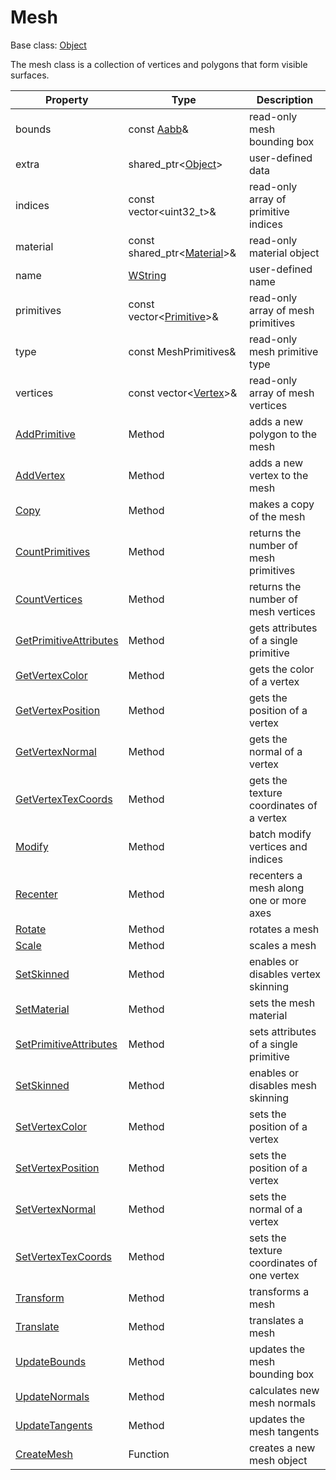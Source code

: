 # Mesh

Base class: [Object](Object.md)

The mesh class is a collection of vertices and polygons that form visible surfaces.

| Property | Type | Description |
| --- | --- | --- |
| bounds | const [Aabb](Aabb.md)& | read-only mesh bounding box |
| extra | shared_ptr<[Object](Object.md)\> | user-defined data |
| indices | const vector<uint32_t\>& | read-only array of primitive indices |
| material | const shared_ptr<[Material](Material.md)\>& | read-only material object |
| name | [WString](WString.md) | user-defined name |
| primitives | const vector<[Primitive](Primitive.md)\>& | read-only array of mesh primitives |
| type | const MeshPrimitives& | read-only mesh primitive type |
| vertices | const vector<[Vertex](Vertex.md)\>& | read-only array of mesh vertices |
| [AddPrimitive](Mesh_AddPrimitive.md) | Method | adds a new polygon to the mesh |
| [AddVertex](Mesh_AddVertex.md) | Method | adds a new vertex to the mesh |
| [Copy](Mesh_Copy.md) | Method | makes a copy of the mesh |
| [CountPrimitives](Mesh_CountPrimitives.md) | Method | returns the number of mesh primitives |
| [CountVertices](Mesh_CountVertices.md) | Method | returns the number of mesh vertices |
| [GetPrimitiveAttributes](Mesh_GetPrimitiveAttributes.md) | Method | gets attributes of a single primitive |
| [GetVertexColor](Mesh_GetVertexColor.md) | Method | gets the color of a vertex |
| [GetVertexPosition](Mesh_GetVertexPosition.md) | Method | gets the position of a vertex |
| [GetVertexNormal](Mesh_GetVertexNormal.md) | Method | gets the normal of a vertex |
| [GetVertexTexCoords](Mesh_GetVertexTexCoords.md) | Method | gets the texture coordinates of a vertex |
| [Modify](Mesh_Modify.md) | Method | batch modify vertices and indices |
| [Recenter](Mesh_Recenter.md) | Method | recenters a mesh along one or more axes |
| [Rotate](Mesh_Rotate.md) | Method | rotates a mesh |
| [Scale](Mesh_Scale.md) | Method | scales a mesh |
| [SetSkinned](Mesh_SetSkinned.md) | Method | enables or disables vertex skinning |
| [SetMaterial](Mesh_SetMaterial.md) | Method | sets the mesh material |
| [SetPrimitiveAttributes](Mesh_SetPrimitiveAttributes.md) | Method | sets attributes of a single primitive |
| [SetSkinned](Mesh_SetSkinned.md) | Method | enables or disables mesh skinning |
| [SetVertexColor](Mesh_SetVertexColor.md) | Method | sets the position of a vertex |
| [SetVertexPosition](Mesh_SetVertexPosition.md) | Method | sets the position of a vertex |
| [SetVertexNormal](Mesh_SetVertexNormal.md) | Method | sets the normal of a vertex  |
| [SetVertexTexCoords](Mesh_SetVertexTexCoords.md) | Method | sets the texture coordinates of one vertex |
| [Transform](Mesh_Transform.md) | Method | transforms a mesh |
| [Translate](Mesh_Translate.md) | Method | translates a mesh |
| [UpdateBounds](Mesh_UpdateBounds.md) | Method | updates the mesh bounding box |
| [UpdateNormals](Mesh_UpdateNormals.md) | Method | calculates new mesh normals |
| [UpdateTangents](Mesh_UpdateTangents.md) | Method | updates the mesh tangents |
| [CreateMesh](CreateMesh.md) | Function | creates a new mesh object |

